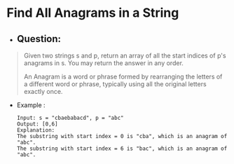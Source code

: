 # Find All Anagrams in a String
- ## Question:
>Given two strings s and p, return an array of all the start indices of p's anagrams in s. You may return the answer in any order.
>
>An Anagram is a word or phrase formed by rearranging the letters of a different word or phrase, typically using all the original letters exactly once.

- Example :

      Input: s = "cbaebabacd", p = "abc"
      Output: [0,6]
      Explanation:
      The substring with start index = 0 is "cba", which is an anagram of "abc".
      The substring with start index = 6 is "bac", which is an anagram of "abc".
      
